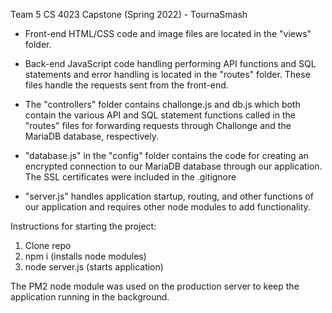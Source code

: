 Team 5 CS 4023 Capstone (Spring 2022) - TournaSmash

- Front-end HTML/CSS code and image files are located in the "views" folder.

- Back-end JavaScript code handling performing API functions and SQL statements and error handling is located in the "routes" folder. These files handle the requests sent from the front-end.

- The "controllers" folder contains challonge.js and db.js which both contain the various API and SQL statement functions called in the "routes" files for forwarding requests through Challonge and the MariaDB database, respectively.

- "database.js" in the "config" folder contains the code for creating an encrypted connection to our MariaDB database through our application. The SSL certificates were included in the .gitignore

- "server.js" handles application startup, routing, and other functions of our application and requires other node modules to add functionality.

Instructions for starting the project:
1. Clone repo
2. npm i (installs node modules)
3. node server.js (starts application)

The PM2 node module was used on the production server to keep the application running in the background.